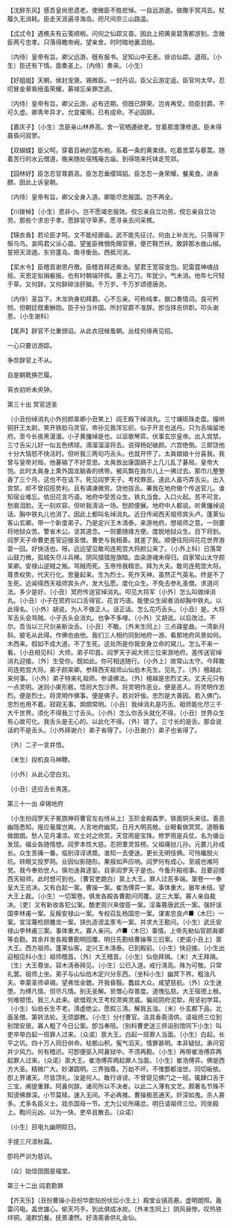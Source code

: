 <!-- { "loadSidebar": true } -->
【沈醉东风】感吾皇尙思遗老。使微臣不胜悲悼。一自远游遨。做撒手冥鸿去。杖履久无消耗。臣走天涯遍寻海岛。咫尺间奈三山路遥。

【忒忒令】遇樵夫有云笺顺梢。问何之仙踪又杳。因此上把黄泉碧落都游到。念微臣两亏忠孝。只落得瞻帝阙。望亲舍。时时暗地裏泪抛。

〔内侍〕皇帝有旨。卿父远游。旣有报书。足知山中无恙。徐访仙踪。退班。〔小生〕臣还有下情。面奏圣上。〔内侍〕奏来。〔小生〕 

【好姐姐】天朝。侯封宠褒。锡微臣。一封丹诏。臣父云游定返。臣官何太早。忍叨冒金章紫绶虽荣耀。慕禄忘亲罪怎逃。

〔内侍〕皇帝有旨。卿父云游。必有还期。但旣已辞荣。岂肯再受。勋臣封爵。不可久虚。卿靑年异才。允宜擢用。已有成命。不必固辞。 

【嘉庆子】〔小生〕念臣亲山林养高。舍一官栖遁欲老。甘着那澹薄修道。臣未得晨昏问寂寥。

【双蝴蝶】臣父呵。穿着百衲的蓝布袍。系着一条的黄束绦。吃着苦菜与藜蒿。随着苦行的水云僧道。晚来随处宿残庵古庙。到得晓来托钵走荒郊。

【园林好】臣怎忍官尊爵高。臣怎忍垂缨珥貂。臣怎忍一身荣耀。餐美食。进香醪。因此上诉皇朝。

〔内侍〕皇帝有旨。卿父全身入道。卿能尽忠报国。岂不两全。 

【川拨棹】〔小生〕恩非小。岂不愿竭忠报效。傥忘亲自立功劳。傥忘亲自立功劳。那些个求忠于孝。愿辞官守草茅。愿寻亲去问采樵。

【锦衣香】若论臣才呵。文不能经廊庙。武不能先征讨。何由上补龙光。只落得下惭乌鸟。哀鸣君父诉心苗。望鉴臣微悃免赐官寮。便芒鞋苎袄。敢辞那水曲山椒。誓把天涯遶。东穷蓬岛。南寻衡岳。西抵河洮。

【浆水令】臣稽首谢恩丹徼。臣稽首拜还紫诰。望君王宽容宠包。犯雷霆神魂战摇。天恩定拟捐躯报。也有时朝端环佩。塞上弓刀。年犹少。气未消。他年七尺轻于草。又何辞。又何辞碎涂肝脑。千万岁。千万岁颂德唐尧。

〔内侍〕圣旨下。木龙驹身初拜爵。心不忘亲。可称纯孝。据口奏情词。良可矜悯。但朝廷旣重酬勋。臣子分当许国。所封官爵不准辞。卽当择吉供职。叩头谢恩。〔小生谢科〕 

【尾声】辞官不允重颁诏。从此衣冠候蚤朝。丛桂何缘再见招。

一心只要访游踪。



争奈辞官上不从。

自是朝靴换芒履。



宵衣初听未央钟。 

第三十出
冥官迓圣

〔小丑扮绰消丸小外扮颜杲卿小丑笑上〕阎王殿下绰消丸。三寸斓斑珠走盘。撮哄铜肝王太尉。笑开铁脸马灵官。帝孙见我浑忘织。仙子开言也送丹。只为舌端留地府。至今长夜黑漫漫。小子黄旛绰是也。以讴歌琴弈。伏事玄宗皇帝。出入宫禁。三寸舌尖儿好一似五色绣球。滴溜溜滚将去。说得杨妃破颜。六宫绝倒。三郞饶他十分大恼怒不快活时。但听我三两句巧舌头。也就开怀了。太眞娘娘十分喜我。我曾与皇帝对局。他碁输了不好意思。太眞放出康国猧子上几儿乱了碁局。皇帝大悦。此时太眞身上熏外国龙脑香的绣带。被风飘在我巾儿上一拂过去。那巾儿整整香了三个月。这也不在话下。死见阎罗天子。考校罪恶。道此人虽巧弄舌尖。出入宫禁。却不曾招揽势利。且有谲谏微劳。饶他拔舌。署我在地府做个传送官儿。谁知宿业难忘。依旧花言巧语。地府中受苦众生。铁丸当食。入口火起。苦不可言。愁眉泪脸。无一刻欢容。但听我淸话一场。愁颜便展。地府中人都说。听黄旛绰说话。胸中铁丸儿也消了。因此上都叫名绰消丸。近日传闻西天祖师宾头卢。蓬莱仙客山玄卿。带一个新度弟子。乃是定兴王木淸泰。来游地府。想祖师之意。一则要将地狱众苦。警省木公。坚其道念。一则要随缘方便。度脱地狱众生。目下将到。阎罗天子命曹吏差官迎接圣僧。曹吏与我相善。就差了我。顺便往阳间花花世界游耍一回。好快活也。呀。远远望见敢司连苑宫大将颜公来了。〔小外上科〕日落常山鼓力微。孤城矢尽斗兵稀。阴风猎猎旌旗暗。血染游魂未得归。自家常山太守颜杲卿。安禄山逆贼之叛。骂贼而死。玉帝怜我精忠。拜为大夫。敢司连苑宫大将。尊贵权势。代天行化。思量起来。生为烈士。死作天神。虽然正气英名。终是不了生死。近闻得西天祖师宾头卢。发大弘愿。度化众生。不免去参礼圣僧。求道问法。多少是好。〔小丑〕冥府传送官绰消丸。叩见大将军〔小外〕怎么叫做绰消丸。〔小丑〕小子在冥府以口舌得官。花言巧语。能使众生闻者消却胸中铁丸。以此得名。〔小外〕胡说。为人不做正人。话正话。怎么花巧舌头。〔小丑〕是。大将军舌头会骂贼。小子舌头会消丸。也争不多哩。〔小外〕又胡说。以后改过。不尔。吾当以三尺剑亲断汝舌。〔小丑〕不敢。〔外末生同上〕三点疎星曲。一湾新月斜。披毛从此得。作佛也由他。我们三人相约同到地府一游。看那地府风景如何。木西来。假如不成大道。不了生死。这处所是你我安身立命的窝儿。怎么不来一看。〔小丑相见科〕大师。弟子叩首。阎罗天子闻大师三位来游地府。差传送官绰消丸迎接。〔外〕生受你。旣如此。你可相送随行。〔小外上〕故常山太守。今拜敢司连苑宫大将。弟子颜杲卿。参拜西天祖师山仙伯木先生。见礼了。〔外〕檀越此来何事。〔小外〕弟子特来礼祖师。参请佛法。〔外〕檀越是忠烈丈夫。丈夫元只有一点灵明。迷则小束形骸。悟则大包沙界。将灵明作恶业。便是恶人。将灵明作忠烈。便是烈士。将灵明作佛事。便是佛子。若对奸佞。忠烈是大善因。若入佛门。忠烈也用不着。寂寂无事。烱烱常明。〔小丑〕我绰消丸是巧舌。祖师能化尽三千大千世界。须化不得我三寸舌头。〔小外〕怎么你舌头就化不得。〔小丑〕世界众生有心故可化。我舌头是无心的。以此化不得。〔外〕错了。三寸长的是舌。那会说话的不是舌头。〔小外拜谢介〕弟子省得了。〔小丑谢介〕弟子也省得了。 

〔外〕二子一言并悟。



〔末生〕投机良马神鞭。

〔小外〕从此心空白刃。



〔小丑〕还应舌长靑莲。 

第三十一出
卓锡地府

〔小生扮阎罗天子冕旒神将曹官左右侍从上〕玉阶金殿森罗。铁面铜头来往。善恶幽隐悉知。报应毫厘岂爽。人言地府幽冥。日月大明高敞。业眼看做冥冥。道眼看做朗朗。愁人见月凄凉。欢士对之欣赏。天宫雨是宝珠。修罗雨是兵仗。名为循业发现。福业各随情想。阎罗本性大慈。忍把羣灵笞榜。父祖痛挞儿孙。元要儿孙成长。众生苦痛一番。临别谆谆诱奬。谁知一去便迷。更长无明伎俩。可怜纔脱火坑。转眼又投罗网。业因似影随形。果报如声应响。阎罗何有成心。至戚也难阿党。我今奉劝世人。愼勿迷眞逐妄。自家阎罗天子是也。今蚤升殿视事。且要迎接西天祖师。此时想可到也。〔曹官吏跪白〕禀上大王。罪人过恶多端。案卷一一奉呈大王览决。又有白起一案。曹操一案。崔浩傅弈一案。事体重大。屡年未结。望大王上裁。〔小生〕一切案卷。俱发各殿各曹勘问同覆。这三大案。寡人亲自裁决。〔吏〕又有新收各犯公案。酷吏周兴来俊臣一案。淫毒篡唐武氏一案。强奸误国李林甫一案。反叛安禄山一案。专权召乱杨国忠一案。谋害忠良卢■〈木巳〉一案。宣淫蔑检顾雕龙一案。挟仇造谤孟豕韦一案。并求大王勘问。〔小生〕武氏安禄山李林甫三案。事体重大。寡人亲问。卢■〈木巳〉事情。上帝先勑仙官颜眞卿等会勘。其余幷发各殿曹勘明回覆。明日先勘结曹操等三旧案。〔吏诺小丑上〕禀大王。西方祖师。蓬莱仙客。定兴王木淸泰。已到殿前。〔小生〕快迎接。〔小生出迎相见科小生〕祖师稽首。〔外〕大王稽首。〔小生〕仙伯拜揖。〔末〕大王拜揖。〔生〕大王尊坐。容木淸泰拜见。〔小生〕公已入道。戒行淸高。殊为可敬。只常礼罢。祖师上坐。弟子与山仙伯木定兴分东西。〔坐科小生〕幽冥下界。粗浊凡夫。幸蒙圣师卓锡。望弗恡金鎞。开我昏翳。蠢兹大众。咸望慈航。〔外〕众生迷堕。为缚凡情。但尽凡情。别无圣解。贫僧心存普度。道愧弘慈。大王宿德上根。何难顿悟。我三人此来。欲借观大王考校肃爽灵威。徧阅阴府泥犂。用坚初学耳。〔小生〕仙伯长生不老。淸虚绝尘。愿假三淸。解我五浊。〔末〕仆玄都下品。北面圣僧。第转法轮。无烦鄙教。〔小生〕分付曹官。洁具香斋淸供。请祖师三位到别馆安居。寡人粗了今日公案。卽当奉陪。〔别科曹吏送三师诣别馆同下小生〕叫吏卒带白起一班罪人过来。〔众诺〕禀大王。白起一班罪人当面。〔小生〕白起。长平之坑。四十万人同日倂命。枯骸山积。寃气滔天。情罪甚明。本非疑狱。承问官并少风力。何有稽迟。可卽便驱入阿鼻狱中。不须再勘。〔小生〕再带崔浩傅弈两起罪人过来。〔众诺〕禀大王。崔浩傅弈两起罪人当面。〔小生〕崔浩傅弈。佛是西方大圣。精微广大。妙湛圆明。三界独尊。万劫不坏。不惟酆都浊世。同切皈依。卽上界诸天。尽皆顶礼。汝是何人。敢行诽谤。不曾窥见佛门之一班。辄肆口舌于三宝。阐提重罪。阿鼻何辞。诸司所以不决者。以此二人薄有文艺。颇著名节殊不知谤佛罪深。小节莫赎。速入无间。不必再推。曹操极恶通天。奸深如鬼。杀人甚多。尤多名臣义士。戕杀国母一节。尤为公论所痛忿。明日请祖师三位。同坐殿上。鞫问元凶。以为一快。吏卒且散去。〔众诺〕 

〔小生〕目电九幽明皎日。



手提三尺凛秋霜。

卽将严训为慈训。



〔众〕始信囹圄是福堂。 

第三十二出
阎君勘罪

【齐天乐】〔丑扮曹操小丑扮华歆贴扮伏后小生上〕殿堂业镜高悬。虚明朗照。轰雷闪电。盖世雄心。偷天巧手。到此俱成冰炭。〔外末生同上〕阴风昼惨。叹热铁烊铜。渴飮饥餐。抚景凄然。好淸斋香供礼金仙。

